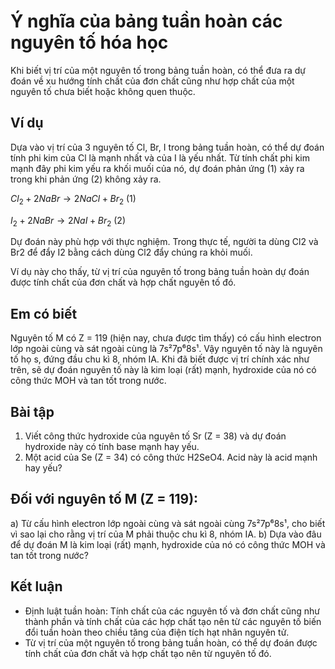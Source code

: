 # Ý nghĩa của bảng tuần hoàn các nguyên tố hóa học

Khi biết vị trí của một nguyên tố trong bảng tuần hoàn, có thể đưa ra dự đoán về xu hướng tính chất của đơn chất cũng như hợp chất của một nguyên tố chưa biết hoặc không quen thuộc.

## Ví dụ
Dựa vào vị trí của 3 nguyên tố Cl, Br, I trong bảng tuần hoàn, có thể dự đoán tính phi kim của Cl là mạnh nhất và của I là yếu nhất. Từ tính chất phi kim mạnh đây phi kim yếu ra khối muối của nó, dự đoán phản ứng (1) xảy ra trong khi phản ứng (2) không xảy ra.

$Cl_2 + 2NaBr \rightarrow 2NaCl + Br_2$ (1)

$I_2 + 2NaBr \rightarrow 2NaI + Br_2$ (2)

Dự đoán này phù hợp với thực nghiệm. Trong thực tế, người ta dùng Cl2 và Br2 để đẩy I2 bằng cách dùng Cl2 đẩy chúng ra khỏi muối.

Ví dụ này cho thấy, từ vị trí của nguyên tố trong bảng tuần hoàn dự đoán được tính chất của đơn chất và hợp chất nguyên tố đó.

## Em có biết
Nguyên tố M có Z = 119 (hiện nay, chưa được tìm thấy) có cấu hình electron lớp ngoài cùng và sát ngoài cùng là 7s²7p⁶8s¹. Vậy nguyên tố này là nguyên tố họ s, đứng đầu chu kì 8, nhóm IA. Khi đã biết được vị trí chính xác như trên, sẽ dự đoán nguyên tố này là kim loại (rất) mạnh, hydroxide của nó có công thức MOH và tan tốt trong nước.

## Bài tập
1. Viết công thức hydroxide của nguyên tố Sr (Z = 38) và dự đoán hydroxide này có tính base mạnh hay yếu.
2. Một acid của Se (Z = 34) có công thức H2SeO4. Acid này là acid mạnh hay yếu?

## Đối với nguyên tố M (Z = 119):
a) Từ cấu hình electron lớp ngoài cùng và sát ngoài cùng 7s²7p⁶8s¹, cho biết vì sao lại cho rằng vị trí của M phải thuộc chu kì 8, nhóm IA.
b) Dựa vào đâu để dự đoán M là kim loại (rất) mạnh, hydroxide của nó có công thức MOH và tan tốt trong nước?

## Kết luận
- Định luật tuần hoàn: Tính chất của các nguyên tố và đơn chất cũng như thành phần và tính chất của các hợp chất tạo nên từ các nguyên tố biến đổi tuần hoàn theo chiều tăng của điện tích hạt nhân nguyên tử.
- Từ vị trí của một nguyên tố trong bảng tuần hoàn, có thể dự đoán được tính chất của đơn chất và hợp chất tạo nên từ nguyên tố đó.